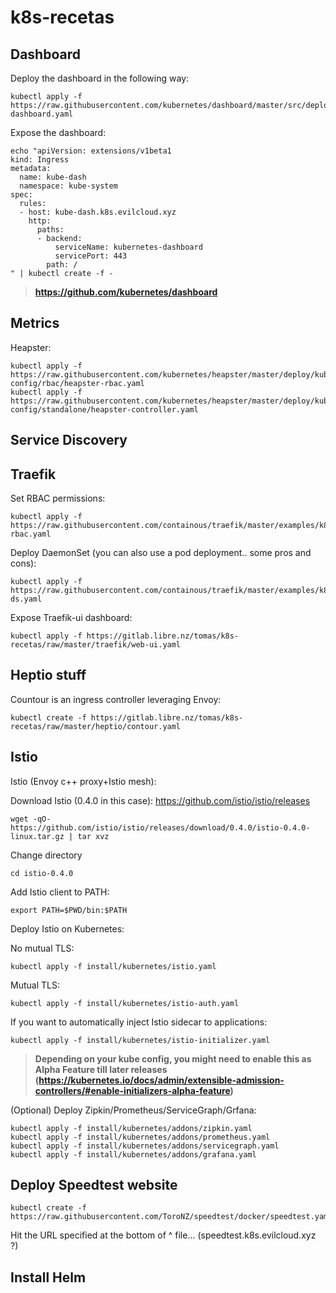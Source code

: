 # k8s-recetas

## Dashboard ##

Deploy the dashboard in the following way:

```
kubectl apply -f https://raw.githubusercontent.com/kubernetes/dashboard/master/src/deploy/recommended/kubernetes-dashboard.yaml
```

Expose the dashboard:
```
echo "apiVersion: extensions/v1beta1
kind: Ingress
metadata:
  name: kube-dash
  namespace: kube-system
spec:
  rules:
  - host: kube-dash.k8s.evilcloud.xyz
    http:
      paths:
      - backend:
          serviceName: kubernetes-dashboard
          servicePort: 443
        path: /
" | kubectl create -f -
```
> **https://github.com/kubernetes/dashboard**

## Metrics ##

Heapster:

```
kubectl apply -f https://raw.githubusercontent.com/kubernetes/heapster/master/deploy/kube-config/rbac/heapster-rbac.yaml
kubectl apply -f https://raw.githubusercontent.com/kubernetes/heapster/master/deploy/kube-config/standalone/heapster-controller.yaml
```

## Service Discovery ##

## Traefik ##

Set RBAC permissions:
```
kubectl apply -f https://raw.githubusercontent.com/containous/traefik/master/examples/k8s/traefik-rbac.yaml
```

Deploy DaemonSet (you can also use a pod deployment.. some pros and cons):
```
kubectl apply -f https://raw.githubusercontent.com/containous/traefik/master/examples/k8s/traefik-ds.yaml
```

Expose Traefik-ui dashboard:
```
kubectl apply -f https://gitlab.libre.nz/tomas/k8s-recetas/raw/master/traefik/web-ui.yaml
```



## Heptio stuff ##

Countour is an ingress controller leveraging Envoy:
```
kubectl create -f https://gitlab.libre.nz/tomas/k8s-recetas/raw/master/heptio/contour.yaml
```

## Istio ##
Istio (Envoy c++ proxy+Istio mesh):

Download Istio (0.4.0 in this case):
https://github.com/istio/istio/releases
```
wget -qO- https://github.com/istio/istio/releases/download/0.4.0/istio-0.4.0-linux.tar.gz | tar xvz
```

Change directory
```
cd istio-0.4.0
```

Add Istio client to PATH:
```
export PATH=$PWD/bin:$PATH
```

Deploy Istio on Kubernetes:

No mutual TLS:
```
kubectl apply -f install/kubernetes/istio.yaml
```

Mutual TLS:
```
kubectl apply -f install/kubernetes/istio-auth.yaml
```

If you want to automatically inject Istio sidecar to applications:
```
kubectl apply -f install/kubernetes/istio-initializer.yaml
```
> **Depending on your kube config, you might need to enable this as Alpha Feature till later releases (https://kubernetes.io/docs/admin/extensible-admission-controllers/#enable-initializers-alpha-feature)**

(Optional) Deploy Zipkin/Prometheus/ServiceGraph/Grfana:
```
kubectl apply -f install/kubernetes/addons/zipkin.yaml
kubectl apply -f install/kubernetes/addons/prometheus.yaml
kubectl apply -f install/kubernetes/addons/servicegraph.yaml
kubectl apply -f install/kubernetes/addons/grafana.yaml
```

## Deploy Speedtest website ##

```
kubectl create -f https://raw.githubusercontent.com/ToroNZ/speedtest/docker/speedtest.yaml
```

Hit the URL specified at the bottom of ^ file... (speedtest.k8s.evilcloud.xyz ?)

## Install Helm ##


